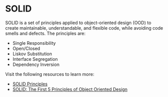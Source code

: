 # SOLID


SOLID is a set of principles applied to object-oriented design (OOD) to create maintainable, understandable, and flexible code, while avoiding code smells and defects. The principles are:

- Single Responsibility
- Open/Closed
- Liskov Substitution
- Interface Segregation
- Dependency Inversion

Visit the following resources to learn more:

- [SOLID Principles](https://www.baeldung.com/solid-principles)
- [SOLID: The First 5 Principles of Object Oriented Design](https://www.digitalocean.com/community/conceptual_articles/s-o-l-i-d-the-first-five-principles-of-object-oriented-design)
